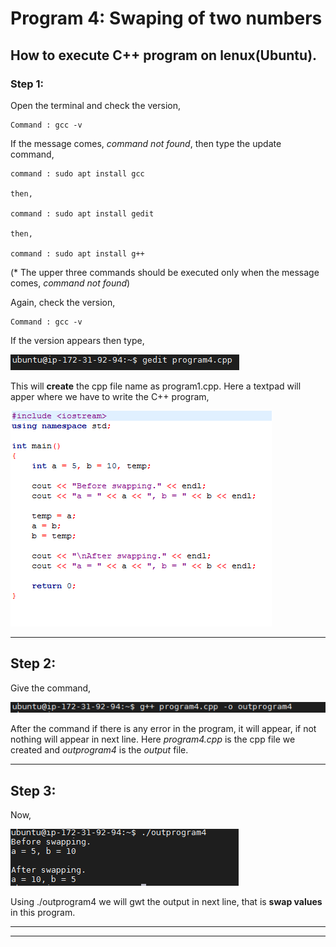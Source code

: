 # Program 4: Swaping of two numbers

## How to execute C++ program on lenux(Ubuntu).

### Step 1:

Open the terminal and check the version,

    Command : gcc -v

If the message comes, _command not found_, then type the update command,

    command : sudo apt install gcc

    then,

    command : sudo apt install gedit

    then,
    
    command : sudo apt install g++

(* The upper three commands should be executed only when the message comes, _command not found_)

Again, check the version,

    Command : gcc -v

If the version appears then type,

![command 1](./Screenshot_1.png)

This will **create** the cpp file name as program1.cpp. Here a textpad will apper where we have to write the C++ program,

![command 2](./Screenshot_4.png)
***
## Step 2:

Give the command,

![command 3](./Screenshot_2.png)

After the command if there is any error in the program, it will appear, if not nothing will appear in next line. Here _program4.cpp_ is the cpp file we created and _outprogram4_ is the _output_ file.
***
## Step 3:

Now,

![command 4](./Screenshot_3.png)

Using ./outprogram4 we will gwt the output in next line, that is **swap values** in this program.
***
***
